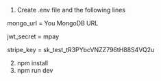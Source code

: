 1. Create .env file and the following lines

  mongo_url = You MongoDB URL
  
  jwt_secret = mpay
  
  stripe_key = sk_test_tR3PYbcVNZZ796tH88S4VQ2u

2. npm install
3. npm run dev
